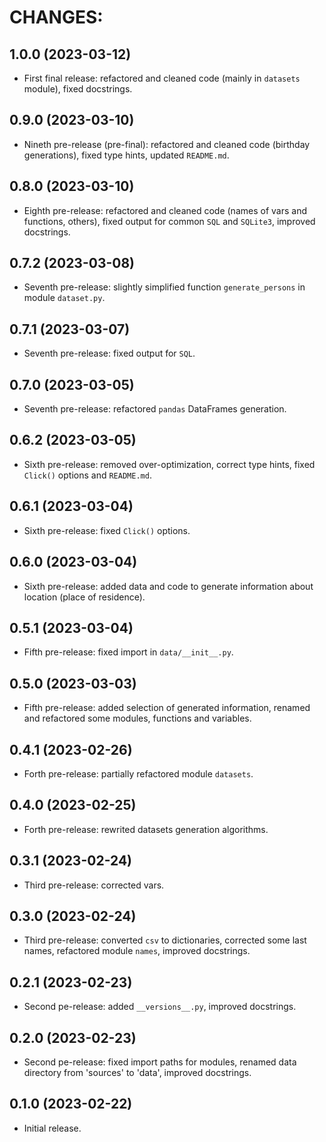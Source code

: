 # CHANGES:

## 1.0.0 (2023-03-12)

- First final release: refactored and cleaned code (mainly in `datasets` module), fixed docstrings.

## 0.9.0 (2023-03-10)

- Nineth pre-release (pre-final): refactored and cleaned code (birthday generations), fixed type hints, updated `README.md`.

## 0.8.0 (2023-03-10)

- Eighth pre-release: refactored and cleaned code (names of vars and functions, others), fixed output for common `SQL` and `SQLite3`, improved docstrings.

## 0.7.2 (2023-03-08)

- Seventh pre-release: slightly simplified function `generate_persons` in module `dataset.py`.

## 0.7.1 (2023-03-07)

- Seventh pre-release: fixed output for `SQL`.

## 0.7.0 (2023-03-05)

- Seventh pre-release: refactored `pandas` DataFrames generation.

## 0.6.2 (2023-03-05)

- Sixth pre-release: removed over-optimization, correct type hints, fixed `Click()` options and `README.md`.

## 0.6.1 (2023-03-04)

- Sixth pre-release: fixed `Click()` options.

## 0.6.0 (2023-03-04)

- Sixth pre-release: added data and code to generate information about location (place of residence).

## 0.5.1 (2023-03-04)

- Fifth pre-release: fixed import in `data/__init__.py`.

## 0.5.0 (2023-03-03)

- Fifth pre-release: added selection of generated information, renamed and refactored some modules, functions and variables.

## 0.4.1 (2023-02-26)

- Forth pre-release: partially refactored module `datasets`.

## 0.4.0 (2023-02-25)

- Forth pre-release: rewrited datasets generation algorithms.

## 0.3.1 (2023-02-24)

- Third pre-release: corrected vars.

## 0.3.0 (2023-02-24)

- Third pre-release: converted `csv` to dictionaries, corrected some last names, refactored module `names`, improved docstrings.

## 0.2.1 (2023-02-23)

- Second pe-release: added `__versions__.py`, improved docstrings.

## 0.2.0 (2023-02-23)

- Second pe-release: fixed import paths for modules, renamed data directory from 'sources' to 'data', improved docstrings.

## 0.1.0 (2023-02-22)

- Initial release.
